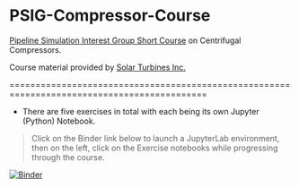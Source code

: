 # PSIG-Compressor-Course

<a href="https://psig.org/conference/pipeline-simulation-short-course/">
Pipeline Simulation Interest Group Short Course</a> on Centrifugal Compressors.  

<br />

Course material provided by <a href="https://www.solarturbines.com/en_US.html">Solar Turbines Inc.</a>

============================================================================================
- There are five exercises in total with each being its own Jupyter (Python) Notebook.

> Click on the Binder link below to launch a JupyterLab environment, then on the left, click on the Exercise notebooks while progressing through the course.


[![Binder](https://mybinder.org/badge_logo.svg)](https://mybinder.org/v2/gh/Cody-at-SolarTurbines/PSIG-Compressor-Course/HEAD)
